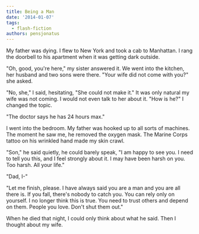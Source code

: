 ```yaml
---
title: Being a Man
date: '2014-01-07'
tags:
  - flash-fiction
authors: pensjonatus
---
```


My father was dying. I flew to New York and took a cab to Manhattan. I rang the
doorbell to his apartment when it was getting dark outside.

<!-- truncate -->

"Oh, good, you're here," my sister answered it. We went into the kitchen, her
husband and two sons were there. "Your wife did not come with you?" she asked.

"No, she," I said, hesitating, "She could not make it." It was only natural my
wife was not coming. I would not even talk to her about it. "How is he?" I
changed the topic.

"The doctor says he has 24 hours max."

I went into the bedroom. My father was hooked up to all sorts of machines. The
moment he saw me, he removed the oxygen mask. The Marine Corps tattoo on his
wrinkled hand made my skin crawl.

"Son," he said quietly, he could barely speak, "I am happy to see you. I need to
tell you this, and I feel strongly about it. I may have been harsh on you. Too
harsh. All your life."

"Dad, I-"

"Let me finish, please. I have always said you are a man and you are all there
is. If you fall, there's nobody to catch you. You can rely only on yourself. I
no longer think this is true. You need to trust others and depend on them.
People you love. Don't shut them out."

When he died that night, I could only think about what he said. Then I thought
about my wife.
